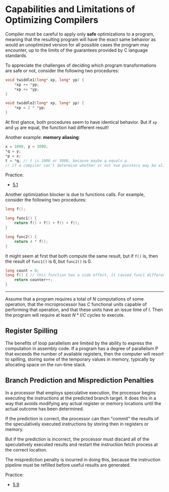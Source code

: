 # Capabilities and Limitations of Optimizing Compilers

Compiler must be careful to apply only **safe** optimizations to a program, meaning that the resulting program will have the exact same behavior as would an unoptimized version for all possible cases the program may encounter, up to the limits of the guarantees provided by C language standards.

To appreciate the challenges of deciding which program transformations are safe or not, consider the following two procedures:

```cpp
void twiddle1(long* xp, long* yp) {
    *xp += *yp;
    *xp += *yp;
}

void twiddle2(long* xp, long* yp) {
    *xp = 2 * *yp;
}
```

At first glance, both procedures seem to have identical behavior. But if `xp` and `yp` are equal, the function had different result!

Another example: **memory aliasing**:

```cpp
x = 1000, y = 3000;
*q = y;
*p = x;
t = *q; // t is 1000 or 3000, because maybe q equals p.
// if a compiler can't determine whether or not two pointers may be aliased, it must assume that either case is possible, limiting the set of possible optimizations.
```

Practice:

- [5.1](../../practice/5.1/README.md)

Another optimization blocker is due to functions calls. For example, consider the following two procedures:

```cpp
long f();

long func1() {
    return f() + f() + f() + f();
}

long func2() {
    return 4 * f();
}
```

It might seem at first that both compute the same result, but if `f()` is, then the result of `func1()` is 6, but `func2()` is 0.

```cpp
long count = 0;
long f() { // this function has a side effect, it caused func1 difference with func2.
    return counter++;
}
```

---

Assume that a program requires a total of $N$ computations of some operation, that the microprocessor has $C$ functional units capable of performing that operation, and that these units have an issue time of $I$. Then the program will require at least $N * I / C$ cycles to execute.

## Register Spilling

The benefits of loop parallelism are limited by the ability to express the computation in assembly code. If a program has a degree of parallelism P that exceeds the number of available registers, then the computer will resort to spilling, storing some of the temporary values in memory, typically by allocating space on the run-time stack.

## Branch Prediction and Misprediction Penalties

In a processor that employs speculative execution, the processor begins executing the instructions at the predicted branch target. It does this in a way that avoids modifying any actual register or memory locations until the actual outcome has been determined.

If the prediction is correct, the processor can then "commit" the results of the speculatively executed instructions by storing then in registers or memory.

But if the prediction is incorrect, the processor must discard all of the speculatively executed results and restart the instruction fetch process at the correct location.

The misprediction penalty is incurred in doing this, because the instruction pipeline must be refilled before useful results are generated.

Practice:

- [5.9](../../practice/5.9/README.md)
